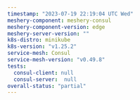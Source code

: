 ```yaml
---
timestamp: "2023-07-19 22:19:04 UTC Wed"
meshery-component: meshery-consul
meshery-component-version: edge
meshery-server-version: ""
k8s-distro: minikube
k8s-version: "v1.25.2"
service-mesh: Consul
service-mesh-version: "v0.49.8"
tests:
  consul-client: null
  consul-server:  null
overall-status: "partial"
---
```

